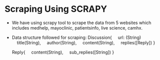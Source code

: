 # Scraping Using SCRAPY
* We have using scrapy tool to scrape the data from 5 websites which includes medhelp, mayoclinic, patientsinfo, live science, camhx.
* Data structure followed for scraping:
  Discussion{
    url: (String)
    title(String),
    author(String),
    content(String),
    replies([Reply])
    }

  Reply{
    content(String),
    sub_replies([String])
  }
